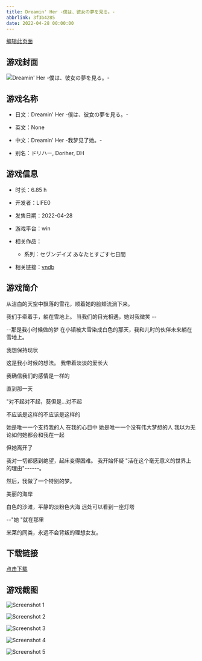 ```yaml
---
title: Dreamin' Her -僕は、彼女の夢を見る。-
abbrlink: 3f3b4285
date: 2022-04-28 00:00:00
---
```

[编辑此页面](https://github.com/ACG-3/ADV3-source/blob/main/source/_posts/games/Dreamin%27%20Her%20-%E5%83%95%E3%81%AF%E3%80%81%E5%BD%BC%E5%A5%B3%E3%81%AE%E5%A4%A2%E3%82%92%E8%A6%8B%E3%82%8B%E3%80%82-.md)

## 游戏封面

![Dreamin' Her -僕は、彼女の夢を見る。-](https%3A//pan.timero.xyz/onedrive/img_lib_001/Dreamin%27%20Her%20-%E5%83%95%E3%81%AF%E3%80%81%E5%BD%BC%E5%A5%B3%E3%81%AE%E5%A4%A2%E3%82%92%E8%A6%8B%E3%82%8B%E3%80%82-_cover.avif)


## 游戏名称

- 日文：Dreamin' Her -僕は、彼女の夢を見る。-
- 英文：None
- 中文：Dreamin' Her -我梦见了她。-

- 别名：ドリハー, Doriher, DH


## 游戏信息

- 时长：6.85 h
- 开发者：LIFE0
- 发售日期：2022-04-28
- 游戏平台：win
- 相关作品：
   - 系列：セヴンデイズ あなたとすごす七日間

- 相关链接：[vndb](https://vndb.org/v28915)


## 游戏简介

从洁白的天空中飘落的雪花，顺着她的脸颊流淌下来。

我们手牵着手，躺在雪地上。
当我们的目光相遇，她对我微笑 --

--那是我小时候做的梦
在小镇被大雪染成白色的那天，我和儿时的伙伴未来躺在雪地上。

我想保持现状

这是我小时候的想法。
我带着淡淡的爱长大

我确信我们的感情是一样的

直到那一天

"对不起对不起，葵但是...对不起

不应该是这样的不应该是这样的

她是唯一一个支持我的人 在我的心目中 她是唯一一个没有伟大梦想的人
我以为无论如何她都会和我在一起

但她离开了

我对一切都感到绝望，起床变得困难。
我开始怀疑 "活在这个毫无意义的世界上的理由"------。

然后，我做了一个特别的梦。

美丽的海岸

白色的沙滩，平静的淡粉色大海 远处可以看到一座灯塔

--"她 "就在那里

米莱的同类，永远不会背叛的理想女友。


## 下载链接

[点击下载](https://pan.timero.xyz/onedrive/adv_lib_001/Dreamin%27%20Her%20-%E5%83%95%E3%81%AF%E3%80%81%E5%BD%BC%E5%A5%B3%E3%81%AE%E5%A4%A2%E3%82%92%E8%A6%8B%E3%82%8B%E3%80%82-)


## 游戏截图


![Screenshot 1](https%3A//pan.timero.xyz/onedrive/img_lib_001/Dreamin%27%20Her%20-%E5%83%95%E3%81%AF%E3%80%81%E5%BD%BC%E5%A5%B3%E3%81%AE%E5%A4%A2%E3%82%92%E8%A6%8B%E3%82%8B%E3%80%82-_Screenshot_1.avif)

![Screenshot 2](https%3A//pan.timero.xyz/onedrive/img_lib_001/Dreamin%27%20Her%20-%E5%83%95%E3%81%AF%E3%80%81%E5%BD%BC%E5%A5%B3%E3%81%AE%E5%A4%A2%E3%82%92%E8%A6%8B%E3%82%8B%E3%80%82-_Screenshot_2.avif)

![Screenshot 3](https%3A//pan.timero.xyz/onedrive/img_lib_001/Dreamin%27%20Her%20-%E5%83%95%E3%81%AF%E3%80%81%E5%BD%BC%E5%A5%B3%E3%81%AE%E5%A4%A2%E3%82%92%E8%A6%8B%E3%82%8B%E3%80%82-_Screenshot_3.avif)

![Screenshot 4](https%3A//pan.timero.xyz/onedrive/img_lib_001/Dreamin%27%20Her%20-%E5%83%95%E3%81%AF%E3%80%81%E5%BD%BC%E5%A5%B3%E3%81%AE%E5%A4%A2%E3%82%92%E8%A6%8B%E3%82%8B%E3%80%82-_Screenshot_4.avif)

![Screenshot 5](https%3A//pan.timero.xyz/onedrive/img_lib_001/Dreamin%27%20Her%20-%E5%83%95%E3%81%AF%E3%80%81%E5%BD%BC%E5%A5%B3%E3%81%AE%E5%A4%A2%E3%82%92%E8%A6%8B%E3%82%8B%E3%80%82-_Screenshot_5.avif)

